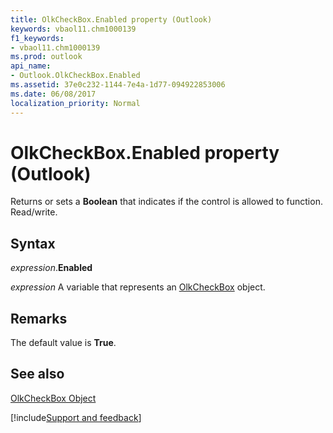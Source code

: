 ```yaml
---
title: OlkCheckBox.Enabled property (Outlook)
keywords: vbaol11.chm1000139
f1_keywords:
- vbaol11.chm1000139
ms.prod: outlook
api_name:
- Outlook.OlkCheckBox.Enabled
ms.assetid: 37e0c232-1144-7e4a-1d77-094922853006
ms.date: 06/08/2017
localization_priority: Normal
---
```



# OlkCheckBox.Enabled property (Outlook)

Returns or sets a **Boolean** that indicates if the control is allowed to function. Read/write.


## Syntax

_expression_.**Enabled**

_expression_ A variable that represents an [OlkCheckBox](Outlook.OlkCheckBox.md) object.


## Remarks

The default value is **True**.


## See also


[OlkCheckBox Object](Outlook.OlkCheckBox.md)

[!include[Support and feedback](~/includes/feedback-boilerplate.md)]